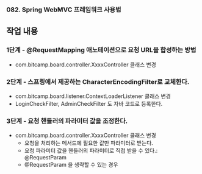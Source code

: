 ### 082. Spring WebMVC 프레임워크 사용법

## 작업 내용

### 1단계 - @RequestMapping 애노테이션으로 요청 URL을 합성하는 방법

- com.bitcamp.board.controller.XxxxController 클래스 변경

### 2단계 - 스프링에서 제공하는 CharacterEncodingFilter로 교체한다.

- com.bitcamp.board.listener.ContextLoaderListener 클래스 변경
- LoginCheckFilter, AdminCheckFilter 도 자바 코드로 등록한다.

### 3단계 - 요청 핸들러의 파라미터 값을 조정한다.

- com.bitcamp.board.controller.XxxxController 클래스 변경
  - 요청을 처리하는 메서드에 필요한 값만 파라미터로 받는다.
  - 요청 파라미터 값을 핸들러의 파라미터로 직접 받을 수 있다.: @RequestParam
  - @RequestParam 을 생략할 수 있는 경우
